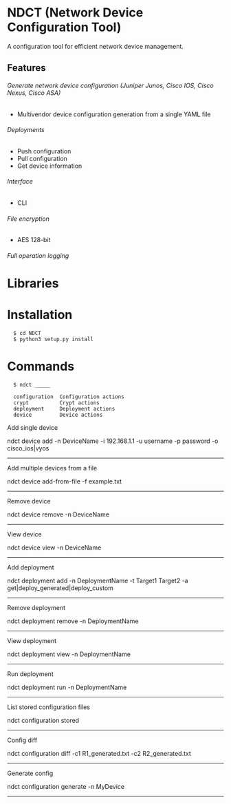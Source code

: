 # NDCT (Network Device Configuration Tool)
A configuration tool for efficient network device management.

## Features

###### Generate network device configuration (Juniper Junos, Cisco IOS, Cisco Nexus, Cisco ASA)
  - Multivendor device configuration generation from a single YAML file
  
###### Deployments
  - Push configuration
  - Pull configuration
  - Get device information
  
###### Interface
  - CLI
  
###### File encryption
  - AES 128-bit

###### Full operation logging

# Libraries
> 

# Installation
```
  $ cd NDCT
  $ python3 setup.py install
```

# Commands
```
  $ ndct _____
  
  configuration  Configuration actions
  crypt          Crypt actions
  deployment     Deployment actions
  device         Device actions
```
Add single device

ndct device add -n DeviceName -i 192.168.1.1 -u username -p password -o cisco_ios|vyos
***

Add multiple devices from a file

ndct device add-from-file -f example.txt
***

Remove device

ndct device remove -n DeviceName
***

View device

ndct device view -n DeviceName
***

Add deployment

ndct deployment add -n DeploymentName -t Target1 Target2 -a get|deploy_generated|deploy_custom
***

Remove deployment

ndct deployment remove -n DeploymentName
***

View deployment

ndct deployment view -n DeploymentName
***

Run deployment

ndct deployment run -n DeploymentName
***

List stored configuration files

ndct configuration stored
***

Config diff

ndct configuration diff -c1 R1_generated.txt -c2 R2_generated.txt
***

Generate config

ndct configuration generate -n MyDevice 
***
